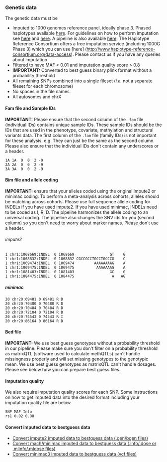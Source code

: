 ### Genetic data

The genetic data must be
- Imputed to 1000 genomes reference panel, ideally phase 3. Phased haplotypes available [here](https://mathgen.stats.ox.ac.uk/impute/1000GP_Phase3.html). For guidelines on how to perform imputation see [here](http://genome.sph.umich.edu/wiki/IMPUTE2:_1000_Genomes_Imputation_Cookbook) and [here](https://github.com/explodecomputer/godmc/wiki/Genetic-imputation). A pipeline is also available [here](https://github.com/explodecomputer/imputePipePBS). The Haplotype Reference Consortium offers a free imputation service (including 1000G Phase 3) which you can use [here] (http://www.haplotype-reference-consortium.org/data-access). Please contact us if you have any queries about imputation.
- Filtered to have MAF > 0.01 and imputation quality score > 0.8
- **IMPORTANT:** Converted to best guess binary plink format without a probability threshold 
- All remaining SNPs combined into a single fileset (*i.e.* not a separate fileset for each chromosome)
- No spaces in the file names
- All autosomes and chrX

#### Fam file and Sample IDs

**IMPORTANT:** Please ensure that the second column of the `.fam` file (individual IDs) contains unique sample IDs. These sample IDs should be the IDs that are used in the phenotype, covariate, methylation and structural variants data. The first column of the `.fam` file (family IDs) is not important for these analysis. e.g. They can just be the same as the second column. Please also ensure that the individual IDs don't contain any underscores or a header.

    1A 1A  0  0  2 -9
    2A 2A  0  0  2 -9
    3A 3A  0  0  2 -9

#### Bim file and allele coding

**IMPORTANT:** ensure that your alleles coded using the original impute2 or minimac coding. To perform a meta-analysis across cohorts, alleles should be matching across cohorts. Please use full sequence allele coding for INDELs if you have used impute2.  If you have used minimac, INDELs need to be coded as I, R, D. The pipeline harmonizes the allele coding to an universal coding. The pipeline also changes the SNV ids for you (second column) so you don't need to worry about marker names. Please don't use a header.

###### impute2
    1 chr1:1068669:INDEL  0 1068669                GT    G
    1 chr1:1068832:INDEL  0 1068832 CGCCGCCTGCCTGCCCG    C
    1 chr1:1069474:INDEL  0 1069474         AAAAAAAAG    A
    1 chr1:1069475:INDEL  0 1069475          AAAAAAAG    A
    1 chr1:1081403:INDEL  0 1081403                GC    G
    1 chr1:1084475:INDEL  0 1084475                 A   AG

##### minimac
              
    20 chr20:69481 0 69481 R D
    20 chr20:70480 0 70480 R D
    20 chr20:70484 0 70484 R D
    20 chr20:72104 0 72104 R D
    20 chr20:74543 0 74543 R I
    20 chr20:86164 0 86164 R D

#### Bed file
**IMPORTANT:** We use best guess genotypes without a probability threshold in our pipeline. 
Please make sure you don't filter on a probability threshold as matrixQTL (software used to calculate methQTLs) can't handle missingness properly and will set missing genotypes to the genotypic mean. We use best guess genotypes as matrixQTL can't handle dosages. Please see below how you can prepare best guess files.

#### Imputation quality
We also require imputation quality scores for each SNP. Some instructions on how to get imputed data into the desired format including your imputation quality file are below.

    SNP MAF Info
    rs1 0.02 0.88

#### Convert imputed data to bestguess data
  - [Convert impute2 imputed data to bestguess data (.gen/bgen files)](https://github.com/MRCIEU/godmc/wiki/Convert-impute2-imputed-data-to-bestguess-data)
  - [Convert mach/minimac imputed data to bestguess data (.info/.dose or .mlinfo/.mldose files)](https://github.com/MRCIEU/godmc/wiki/Convert-mach-minimac-imputed-data-to-bestguess-data-(.info-.dose-or-.mlinfo-.mldose-files))
  - [Convert minimac3 imputed data to bestguess data (vcf files)](https://github.com/MRCIEU/godmc/wiki/Convert-minimac3-imputed-data-to-bestguess-data-(vcf-files))